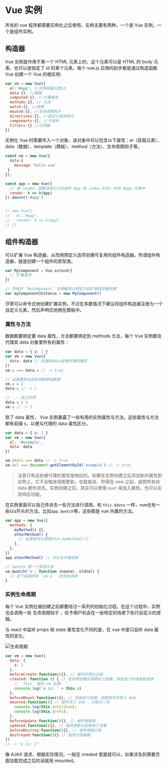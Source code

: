 # Vue 实例
所有的 vue 程序都需要实例化之后使用，实例主要有两种，一个是 Vue 实例，一个是组件实例。
## 构造器
Vue 实例是作用于某一个 HTML 元素上的，这个元素可以是 HTML 的 body 元素，也可以是指定了 id 的某个元素。每个 vue.js 应用的起步都是通过构造函数 Vue 创建一个 Vue 的根实例:

``` js
var vm = new Vue({
  el:'#app', //实例挂载元素id
  data:{}, //数据
  computed:{}, //计算属性
  methods:{}, // 方法
  watch:{}, //观察
  mouted:{}, //生命周期钩子
  directives:{}, //自定义局部指令
  components:{}, //子组件
  filters:{} //过滤器
})
```

实例化 Vue 时需要传入一个对象，该对象中可以包含以下属性：el（挂载元素）、data（数据）、template（模板）、method（方法）、生命周期钩子等。

``` js
const vm = new Vue({
  data:{
    message:'hello vue'
 }
});

const app = new Vue({
  // 用 render 函数渲染引入的组件 App 到 index.html 中的 #app 元素中
  render: h => h(App)
}).$mount('#app')


// new Vue({
//   el:'#app',
//   render: h => h(App)
// })
```

## 组件构造器
可以扩展 Vue 构造器，从而用预定义选项创建可复用的组件构造器。所谓组件构造器，就是创建一个组件的原型类。

``` js
var MyComponent = Vue.extend({
  // 扩展选项
})

// 所有的 `MyComponent` 实例都将以预定义的扩展选项被创建
var myComponentInstance = new MyComponent()
```

尽管可以命令式地创建扩展实例，不过在多数情况下建议将组件构造器注册为一个自定义元素，然后声明式地用在模板中。

### 属性与方法
数据都要绑定要 data 属性，方法都要绑定到 methods 方法，每个 Vue 实例都会代理其 data 对象里所有的属性：

``` js
var data = { a: 1 }
var vm = new Vue({ 
  data: data // 这里的data是被代理的属性
})
vm.a === data.a // -> true

// 设置属性也会影响到原始数据
vm.a = 2
data.a // -> 2

// ... 反之亦然
data.a = 3
vm.a // -> 3
```

除了 data 属性， Vue 实例暴露了一些有用的实例属性与方法。这些属性与方法都有前缀 `$`，以便与代理的 data 属性区分。

``` js
var data = { a: 1 }
var vm = new Vue({
  el: '#example',
  data: data
})

vm.$data === data // -> true
vm.$el === document.getElementById('example') // -> true
```

> 注意只有这些被代理的属性是响应的。如果在实例创建之后添加新的属性到实例上，它不会触发视图更新。也就是说，你得在 new 之前，就把所有的 data 都传进去。实例创建之后，其实可以使用 `$set` 来加入属性，也可以实现响应功能。

在实例里面可以自己传进去一些方法进行调用，和 `this.$data` 一样，vue也有一些以`$`开头的方法，比如`app.$watch`等，这些都是 vue 内置的方法。

``` js
var app = new Vue({
  methods: {
    myMethod() {},
    otherMethod() {
      // 这里就可以使用this.myMethod()了
    },
  },
})
app.otherMethod() // 可以在外面调用

// $watch 是一个实例方法
vm.$watch('a', function (newVal, oldVal) {
  // 这个回调将在 `vm.a`  改变后调用
}
```

### 实例生命周期
每个 Vue 实例在被创建之前都要经过一系列的初始化过程。在这个过程中，实例也会调用一些 生命周期钩子 ，给予用户机会在一些特定的场景下执行自定义的逻辑。

与 react 中监听 props 和 state 属性变化不同的是，在 vue 中是只监听 data 属性的变化。

![生命周期](https://cn.vuejs.org/images/lifecycle.png)

``` js
var vm = new Vue({
  data: {
    a: 1
  },
  beforeCreate:function(){}, // 组件实例化之前
  created: function () { // 在实例创建后调用这个函数，常在这个阶段发起请求
    // `this` 指向 vm 实例
    console.log('a is: ' + this.a)
  },
  beforeMount:function(){}, // 开始执行挂载，但是组件还写入 dom
  mounted:function(){ // 组件写入 dom ，只执行一次
    console.log(this.$children);
    console.log(this.$refs);
  },
  beforeUpdate:function(){}, // 组件更新前
  updated:function(){}, // 组件更新比如修改了文案
  beforeDestroy:function(){}, // 组件销毁之前
  destroyed:function(){} // 组件已经销毁
})
// -> "a is: 1"
```

像 AJAX 请求，根据实际情况，一般在 created 里面就可以，如果涉及到需要页面加载完成之后的话就用 mounted。